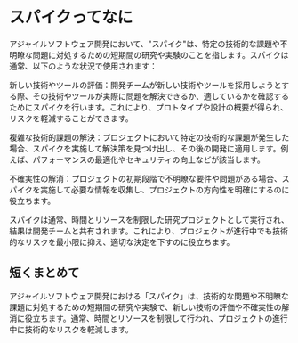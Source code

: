 # スパイクってなに

アジャイルソフトウェア開発において、"スパイク"は、特定の技術的な課題や不明瞭な問題に対処するための短期間の研究や実験のことを指します。スパイクは通常、以下のような状況で使用されます：

新しい技術やツールの評価：開発チームが新しい技術やツールを採用しようとする際、その技術やツールが実際に問題を解決できるか、適しているかを確認するためにスパイクを行います。これにより、プロトタイプや設計の概要が得られ、リスクを軽減することができます。

複雑な技術的課題の解決：プロジェクトにおいて特定の技術的な課題が発生した場合、スパイクを実施して解決策を見つけ出し、その後の開発に適用します。例えば、パフォーマンスの最適化やセキュリティの向上などが該当します。

不確実性の解消：プロジェクトの初期段階で不明瞭な要件や問題がある場合、スパイクを実施して必要な情報を収集し、プロジェクトの方向性を明確にするのに役立ちます。

スパイクは通常、時間とリソースを制限した研究プロジェクトとして実行され、結果は開発チームと共有されます。これにより、プロジェクトが進行中でも技術的なリスクを最小限に抑え、適切な決定を下すのに役立ちます。

## 短くまとめて

アジャイルソフトウェア開発における「スパイク」は、技術的な問題や不明瞭な課題に対処するための短期間の研究や実験で、新しい技術の評価や不確実性の解消に役立ちます。通常、時間とリソースを制限して行われ、プロジェクトの進行中に技術的なリスクを軽減します。